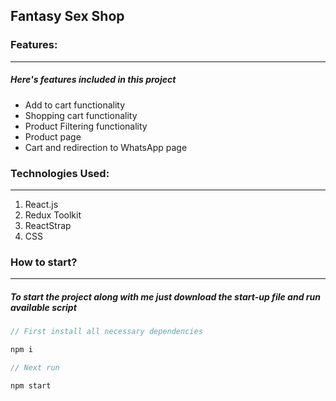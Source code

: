 ## Fantasy Sex Shop

### Features:

---

##### Here's features included in this project

- Add to cart functionality
- Shopping cart functionality
- Product Filtering functionality
- Product page
- Cart and redirection to WhatsApp page

### Technologies Used:

---

1. React.js
2. Redux Toolkit
3. ReactStrap
4. CSS

### How to start?

---

##### To start the project along with me just download the start-up file and run available script

```javascript
// First install all necessary dependencies

npm i

// Next run

npm start

```
